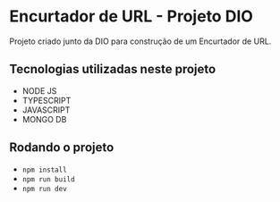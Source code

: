 # Encurtador de URL - Projeto DIO

Projeto criado junto da DIO para construção de um Encurtador de URL.

## Tecnologias utilizadas neste projeto

- NODE JS
- TYPESCRIPT
- JAVASCRIPT
- MONGO DB

## Rodando o projeto

- `npm install`
- `npm run build`
- `npm run dev`
